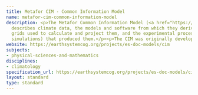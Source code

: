 ```yaml
---
title: Metafor CIM - Common Information Model
name: metafor-cim-common-information-model
description: <p>The Metafor Common Information Model (<a href="https://earthsystemcog.org/projects/es-doc-models/cim">CIM</a>)
  describes climate data, the models and software from which they derive, the geographic
  grids used to calculate and project them, and the experimental processes (typically
  simulations) that produced them.</p><p>The CIM was originally developed by the EU-funded Metafor Project. It is now maintained and developed by Earth Science Documentation (ES-DOC). The latest release dates from 2012.</p>
website: https://earthsystemcog.org/projects/es-doc-models/cim
subjects:
- physical-sciences-and-mathematics
disciplines:
- climatology
specification_url: https://earthsystemcog.org/projects/es-doc-models/cim_versions#sthash.c0VRKWe9.dpuf
layout: standard
type: standard
---
```


